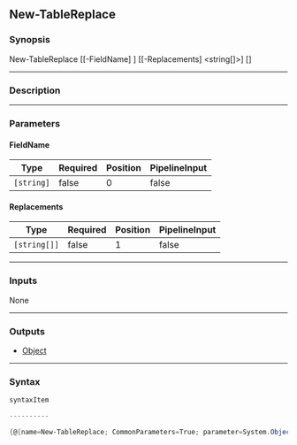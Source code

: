New-TableReplace
----------------

### Synopsis

New-TableReplace [[-FieldName] <string>] [[-Replacements] <string[]>] [<CommonParameters>]

---

### Description

---

### Parameters
#### **FieldName**

|Type      |Required|Position|PipelineInput|
|----------|--------|--------|-------------|
|`[string]`|false   |0       |false        |

#### **Replacements**

|Type        |Required|Position|PipelineInput|
|------------|--------|--------|-------------|
|`[string[]]`|false   |1       |false        |

---

### Inputs
None

---

### Outputs
* [Object](https://learn.microsoft.com/en-us/dotnet/api/System.Object)

---

### Syntax
```PowerShell
syntaxItem
```
```PowerShell
----------
```
```PowerShell
{@{name=New-TableReplace; CommonParameters=True; parameter=System.Object[]}}
```
